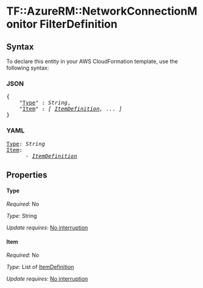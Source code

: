 # TF::AzureRM::NetworkConnectionMonitor FilterDefinition

## Syntax

To declare this entity in your AWS CloudFormation template, use the following syntax:

### JSON

<pre>
{
    "<a href="#type" title="Type">Type</a>" : <i>String</i>,
    "<a href="#item" title="Item">Item</a>" : <i>[ <a href="itemdefinition.md">ItemDefinition</a>, ... ]</i>
}
</pre>

### YAML

<pre>
<a href="#type" title="Type">Type</a>: <i>String</i>
<a href="#item" title="Item">Item</a>: <i>
      - <a href="itemdefinition.md">ItemDefinition</a></i>
</pre>

## Properties

#### Type

_Required_: No

_Type_: String

_Update requires_: [No interruption](https://docs.aws.amazon.com/AWSCloudFormation/latest/UserGuide/using-cfn-updating-stacks-update-behaviors.html#update-no-interrupt)

#### Item

_Required_: No

_Type_: List of <a href="itemdefinition.md">ItemDefinition</a>

_Update requires_: [No interruption](https://docs.aws.amazon.com/AWSCloudFormation/latest/UserGuide/using-cfn-updating-stacks-update-behaviors.html#update-no-interrupt)

